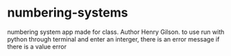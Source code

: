 # numbering-systems
numbering system app made for class. Author Henry Gilson. to use run with python through terminal and enter an interger, there is an error message if there is a value error
